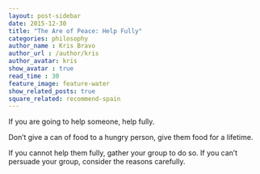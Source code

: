```yaml
---
layout: post-sidebar
date: 2015-12-30
title: "The Are of Peace: Help Fully"
categories: philosophy
author_name : Kris Bravo
author_url : /author/kris
author_avatar: kris
show_avatar : true
read_time : 30
feature_image: feature-water
show_related_posts: true
square_related: recommend-spain
---
```


If you are going to help someone, help fully.

Don’t give a can of food to a hungry person, give them food for a lifetime.

If you cannot help them fully, gather your group to do so. If you can’t persuade your group, consider the reasons carefully.

